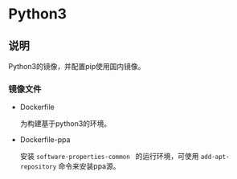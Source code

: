 # Python3

## 说明

Python3的镜像，并配置pip使用国内镜像。

### 镜像文件

* Dockerfile

	为构建基于python3的环境。

* Dockerfile-ppa

	安装 `software-properties-common ` 的运行环境，可使用 `add-apt-repository` 命令来安装ppa源。
	
	


